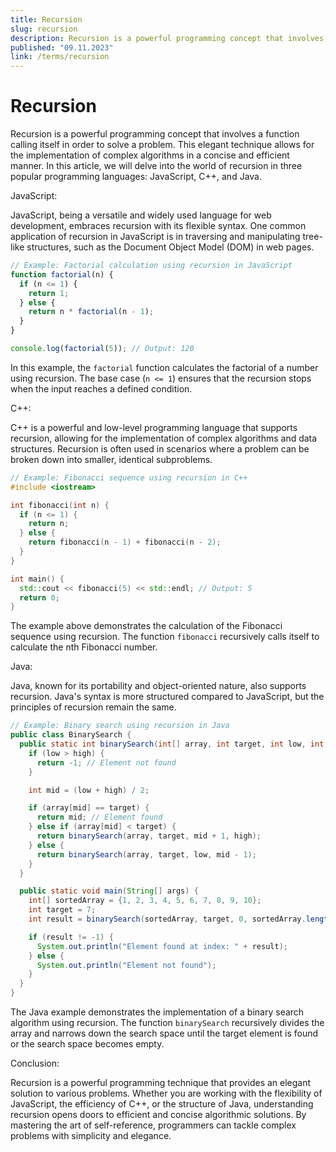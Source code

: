 ```yaml
---
title: Recursion
slug: recursion
description: Recursion is a powerful programming concept that involves a function calling itself in order to solve a problem.
published: "09.11.2023"
link: /terms/recursion
---
```


# Recursion

Recursion is a powerful programming concept that involves a function calling itself in order to solve a problem. This elegant technique allows for the implementation of complex algorithms in a concise and efficient manner. In this article, we will delve into the world of recursion in three popular programming languages: JavaScript, C++, and Java.

JavaScript:

JavaScript, being a versatile and widely used language for web development, embraces recursion with its flexible syntax. One common application of recursion in JavaScript is in traversing and manipulating tree-like structures, such as the Document Object Model (DOM) in web pages.

```javascript
// Example: Factorial calculation using recursion in JavaScript
function factorial(n) {
  if (n <= 1) {
    return 1;
  } else {
    return n * factorial(n - 1);
  }
}

console.log(factorial(5)); // Output: 120
```

In this example, the `factorial` function calculates the factorial of a number using recursion. The base case (`n <= 1`) ensures that the recursion stops when the input reaches a defined condition.

C++:

C++ is a powerful and low-level programming language that supports recursion, allowing for the implementation of complex algorithms and data structures. Recursion is often used in scenarios where a problem can be broken down into smaller, identical subproblems.

```cpp
// Example: Fibonacci sequence using recursion in C++
#include <iostream>

int fibonacci(int n) {
  if (n <= 1) {
    return n;
  } else {
    return fibonacci(n - 1) + fibonacci(n - 2);
  }
}

int main() {
  std::cout << fibonacci(5) << std::endl; // Output: 5
  return 0;
}
```

The example above demonstrates the calculation of the Fibonacci sequence using recursion. The function `fibonacci` recursively calls itself to calculate the nth Fibonacci number.

Java:

Java, known for its portability and object-oriented nature, also supports recursion. Java's syntax is more structured compared to JavaScript, but the principles of recursion remain the same.

```java
// Example: Binary search using recursion in Java
public class BinarySearch {
  public static int binarySearch(int[] array, int target, int low, int high) {
    if (low > high) {
      return -1; // Element not found
    }

    int mid = (low + high) / 2;

    if (array[mid] == target) {
      return mid; // Element found
    } else if (array[mid] < target) {
      return binarySearch(array, target, mid + 1, high);
    } else {
      return binarySearch(array, target, low, mid - 1);
    }
  }

  public static void main(String[] args) {
    int[] sortedArray = {1, 2, 3, 4, 5, 6, 7, 8, 9, 10};
    int target = 7;
    int result = binarySearch(sortedArray, target, 0, sortedArray.length - 1);

    if (result != -1) {
      System.out.println("Element found at index: " + result);
    } else {
      System.out.println("Element not found");
    }
  }
}
```

The Java example demonstrates the implementation of a binary search algorithm using recursion. The function `binarySearch` recursively divides the array and narrows down the search space until the target element is found or the search space becomes empty.

Conclusion:

Recursion is a powerful programming technique that provides an elegant solution to various problems. Whether you are working with the flexibility of JavaScript, the efficiency of C++, or the structure of Java, understanding recursion opens doors to efficient and concise algorithmic solutions. By mastering the art of self-reference, programmers can tackle complex problems with simplicity and elegance.
